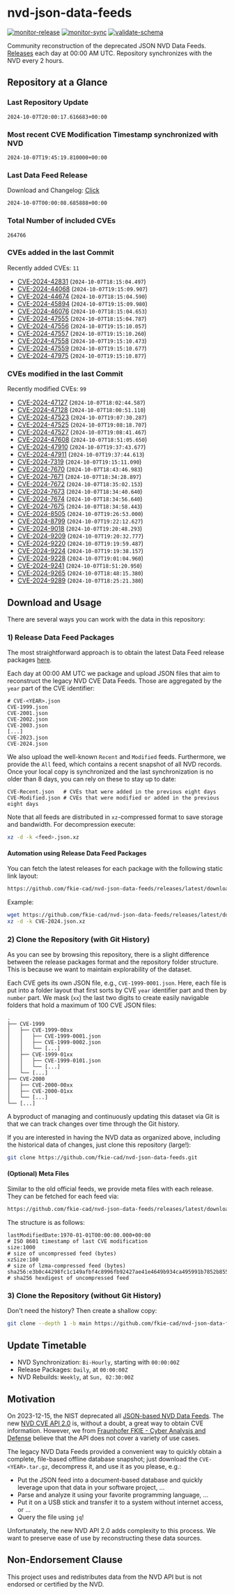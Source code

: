 # nvd-json-data-feeds

[![monitor-release](https://github.com/fkie-cad/nvd-json-data-feeds/actions/workflows/monitor_release.yml/badge.svg)](https://github.com/fkie-cad/nvd-json-data-feeds/actions/workflows/monitor_release.yml)
[![monitor-sync](https://github.com/fkie-cad/nvd-json-data-feeds/actions/workflows/monitor_sync.yml/badge.svg)](https://github.com/fkie-cad/nvd-json-data-feeds/actions/workflows/monitor_sync.yml)
[![validate-schema](https://github.com/fkie-cad/nvd-json-data-feeds/actions/workflows/validate_schema.yml/badge.svg)](https://github.com/fkie-cad/nvd-json-data-feeds/actions/workflows/validate_schema.yml)

Community reconstruction of the deprecated JSON NVD Data Feeds.
[Releases](https://github.com/fkie-cad/nvd-json-data-feeds/releases/latest) each day at 00:00 AM UTC.
Repository synchronizes with the NVD every 2 hours.

## Repository at a Glance

### Last Repository Update

```plain
2024-10-07T20:00:17.616683+00:00
```

### Most recent CVE Modification Timestamp synchronized with NVD

```plain
2024-10-07T19:45:19.810000+00:00
```

### Last Data Feed Release

Download and Changelog: [Click](https://github.com/fkie-cad/nvd-json-data-feeds/releases/latest)

```plain
2024-10-07T00:00:08.685888+00:00
```

### Total Number of included CVEs

```plain
264766
```

### CVEs added in the last Commit

Recently added CVEs: `11`

- [CVE-2024-42831](CVE-2024/CVE-2024-428xx/CVE-2024-42831.json) (`2024-10-07T18:15:04.497`)
- [CVE-2024-44068](CVE-2024/CVE-2024-440xx/CVE-2024-44068.json) (`2024-10-07T19:15:09.907`)
- [CVE-2024-44674](CVE-2024/CVE-2024-446xx/CVE-2024-44674.json) (`2024-10-07T18:15:04.590`)
- [CVE-2024-45894](CVE-2024/CVE-2024-458xx/CVE-2024-45894.json) (`2024-10-07T19:15:09.980`)
- [CVE-2024-46076](CVE-2024/CVE-2024-460xx/CVE-2024-46076.json) (`2024-10-07T18:15:04.653`)
- [CVE-2024-47555](CVE-2024/CVE-2024-475xx/CVE-2024-47555.json) (`2024-10-07T18:15:04.787`)
- [CVE-2024-47556](CVE-2024/CVE-2024-475xx/CVE-2024-47556.json) (`2024-10-07T19:15:10.057`)
- [CVE-2024-47557](CVE-2024/CVE-2024-475xx/CVE-2024-47557.json) (`2024-10-07T19:15:10.260`)
- [CVE-2024-47558](CVE-2024/CVE-2024-475xx/CVE-2024-47558.json) (`2024-10-07T19:15:10.473`)
- [CVE-2024-47559](CVE-2024/CVE-2024-475xx/CVE-2024-47559.json) (`2024-10-07T19:15:10.677`)
- [CVE-2024-47975](CVE-2024/CVE-2024-479xx/CVE-2024-47975.json) (`2024-10-07T19:15:10.877`)


### CVEs modified in the last Commit

Recently modified CVEs: `99`

- [CVE-2024-47127](CVE-2024/CVE-2024-471xx/CVE-2024-47127.json) (`2024-10-07T18:02:44.587`)
- [CVE-2024-47128](CVE-2024/CVE-2024-471xx/CVE-2024-47128.json) (`2024-10-07T18:00:51.110`)
- [CVE-2024-47523](CVE-2024/CVE-2024-475xx/CVE-2024-47523.json) (`2024-10-07T19:07:30.287`)
- [CVE-2024-47525](CVE-2024/CVE-2024-475xx/CVE-2024-47525.json) (`2024-10-07T19:08:18.707`)
- [CVE-2024-47527](CVE-2024/CVE-2024-475xx/CVE-2024-47527.json) (`2024-10-07T19:08:41.467`)
- [CVE-2024-47608](CVE-2024/CVE-2024-476xx/CVE-2024-47608.json) (`2024-10-07T18:51:05.650`)
- [CVE-2024-47910](CVE-2024/CVE-2024-479xx/CVE-2024-47910.json) (`2024-10-07T19:37:43.677`)
- [CVE-2024-47911](CVE-2024/CVE-2024-479xx/CVE-2024-47911.json) (`2024-10-07T19:37:44.613`)
- [CVE-2024-7319](CVE-2024/CVE-2024-73xx/CVE-2024-7319.json) (`2024-10-07T19:15:11.090`)
- [CVE-2024-7670](CVE-2024/CVE-2024-76xx/CVE-2024-7670.json) (`2024-10-07T18:43:46.983`)
- [CVE-2024-7671](CVE-2024/CVE-2024-76xx/CVE-2024-7671.json) (`2024-10-07T18:34:28.897`)
- [CVE-2024-7672](CVE-2024/CVE-2024-76xx/CVE-2024-7672.json) (`2024-10-07T18:35:02.153`)
- [CVE-2024-7673](CVE-2024/CVE-2024-76xx/CVE-2024-7673.json) (`2024-10-07T18:34:40.640`)
- [CVE-2024-7674](CVE-2024/CVE-2024-76xx/CVE-2024-7674.json) (`2024-10-07T18:34:56.640`)
- [CVE-2024-7675](CVE-2024/CVE-2024-76xx/CVE-2024-7675.json) (`2024-10-07T18:34:58.443`)
- [CVE-2024-8505](CVE-2024/CVE-2024-85xx/CVE-2024-8505.json) (`2024-10-07T19:26:53.000`)
- [CVE-2024-8799](CVE-2024/CVE-2024-87xx/CVE-2024-8799.json) (`2024-10-07T19:22:12.627`)
- [CVE-2024-9018](CVE-2024/CVE-2024-90xx/CVE-2024-9018.json) (`2024-10-07T19:20:48.293`)
- [CVE-2024-9209](CVE-2024/CVE-2024-92xx/CVE-2024-9209.json) (`2024-10-07T19:20:32.777`)
- [CVE-2024-9220](CVE-2024/CVE-2024-92xx/CVE-2024-9220.json) (`2024-10-07T19:19:59.487`)
- [CVE-2024-9224](CVE-2024/CVE-2024-92xx/CVE-2024-9224.json) (`2024-10-07T19:19:38.157`)
- [CVE-2024-9228](CVE-2024/CVE-2024-92xx/CVE-2024-9228.json) (`2024-10-07T19:01:04.960`)
- [CVE-2024-9241](CVE-2024/CVE-2024-92xx/CVE-2024-9241.json) (`2024-10-07T18:51:20.950`)
- [CVE-2024-9265](CVE-2024/CVE-2024-92xx/CVE-2024-9265.json) (`2024-10-07T18:48:15.380`)
- [CVE-2024-9289](CVE-2024/CVE-2024-92xx/CVE-2024-9289.json) (`2024-10-07T18:25:21.380`)


## Download and Usage

There are several ways you can work with the data in this repository:

### 1) Release Data Feed Packages

The most straightforward approach is to obtain the latest Data Feed release packages [here](https://github.com/fkie-cad/nvd-json-data-feeds/releases/latest).

Each day at 00:00 AM UTC we package and upload JSON files that aim to reconstruct the legacy NVD CVE Data Feeds.
Those are aggregated by the `year` part of the CVE identifier:

```
# CVE-<YEAR>.json
CVE-1999.json
CVE-2001.json
CVE-2002.json
CVE-2003.json
[...]
CVE-2023.json
CVE-2024.json
```

We also upload the well-known `Recent` and `Modified` feeds.
Furthermore, we provide the `All` feed, which contains a recent snapshot of all NVD records.
Once your local copy is synchronized and the last synchronization is no older than 8 days, you can rely on these to stay up to date:

```plain
CVE-Recent.json   # CVEs that were added in the previous eight days
CVE-Modified.json # CVEs that were modified or added in the previous eight days
```

Note that all feeds are distributed in `xz`-compressed format to save storage and bandwidth.
For decompression execute:

```sh
xz -d -k <feed>.json.xz
```

#### Automation using Release Data Feed Packages

You can fetch the latest releases for each package with the following static link layout:

```sh
https://github.com/fkie-cad/nvd-json-data-feeds/releases/latest/download/CVE-<YEAR>.json.xz
```

Example:

```sh
wget https://github.com/fkie-cad/nvd-json-data-feeds/releases/latest/download/CVE-2024.json.xz
xz -d -k CVE-2024.json.xz
```

### 2) Clone the Repository (with Git History)

As you can see by browsing this repository, there is a slight difference between the release packages format and the repository folder structure.
This is because we want to maintain explorability of the dataset.

Each CVE gets its own JSON file, e.g., `CVE-1999-0001.json`.
Here, each file is put into a folder layout that first sorts by CVE `year` identifier part and then by `number` part.
We mask (`xx`) the last two digits to create easily navigable folders that hold a maximum of 100 CVE JSON files:

```plain
.
├── CVE-1999
│   ├── CVE-1999-00xx
│   │   ├── CVE-1999-0001.json
│   │   ├── CVE-1999-0002.json
│   │   └── [...]
│   ├── CVE-1999-01xx
│   │   ├── CVE-1999-0101.json
│   │   └── [...]
│   └── [...]
├── CVE-2000
│   ├── CVE-2000-00xx
│   ├── CVE-2000-01xx
│   └── [...]
└── [...]
```

A byproduct of managing and continuously updating this dataset via Git is that we can track changes over time through the Git history.

If you are interested in having the NVD data as organized above, including the historical data of changes, just clone this repository (large!):

```sh
git clone https://github.com/fkie-cad/nvd-json-data-feeds.git
```

#### (Optional) Meta Files

Similar to the old official feeds, we provide meta files with each release. They can be fetched for each feed via:

```sh
https://github.com/fkie-cad/nvd-json-data-feeds/releases/latest/download/CVE-<YEAR>.meta
```

The structure is as follows:

```plain
lastModifiedDate:1970-01-01T00:00:00.000+00:00                          # ISO 8601 timestamp of last CVE modification
size:1000                                                               # size of uncompressed feed (bytes)
xzSize:100                                                              # size of lzma-compressed feed (bytes)
sha256:e3b0c44298fc1c149afbf4c8996fb92427ae41e4649b934ca495991b7852b855 # sha256 hexdigest of uncompressed feed
```

### 3) Clone the Repository (without Git History)

Don't need the history? Then create a shallow copy:

```sh
git clone --depth 1 -b main https://github.com/fkie-cad/nvd-json-data-feeds.git
```


## Update Timetable

* NVD Synchronization: `Bi-Hourly`, starting with `00:00:00Z`
* Release Packages: `Daily`, at `00:00:00Z`
* NVD Rebuilds: `Weekly`, at `Sun, 02:30:00Z`


## Motivation

On 2023-12-15, the NIST deprecated all [JSON-based NVD Data Feeds](https://nvd.nist.gov/vuln/data-feeds#divRetirementBanner-1).
The new [NVD CVE API 2.0](https://nvd.nist.gov/developers/vulnerabilities) is, without a doubt, a great way to obtain CVE information.
However, we from [Fraunhofer FKIE - Cyber Analysis and Defense](https://www.fkie.fraunhofer.de/en/departments/cad.html) believe that the API does not cover a variety of use cases.

The legacy NVD Data Feeds provided a convenient way to quickly obtain a complete, file-based offline database snapshot; just download the `CVE-<YEAR>.tar.gz`, decompress it, and use it as you please, e.g.:

- Put the JSON feed into a document-based database and quickly leverage upon that data in your software project, ...
- Parse and analyze it using your favorite programming language, ...
- Put it on a USB stick and transfer it to a system without internet access, or ...
- Query the file using `jq`!

Unfortunately, the new NVD API 2.0 adds complexity to this process.
We want to preserve ease of use by reconstructing these data sources.

## Non-Endorsement Clause

This project uses and redistributes data from the NVD API but is not endorsed or certified by the NVD.